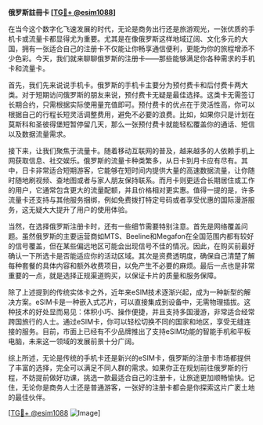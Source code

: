 **俄罗斯註冊卡 [[TG💪+ @esim1088](https://t.me/s/esim1088)]**

在当今这个数字化飞速发展的时代，无论是商务出行还是旅游观光，一张优质的手机卡或流量卡都显得尤为重要。尤其是在像俄罗斯这样地域辽阔、文化多元的大国，拥有一张适合自己的注册卡不仅能让你畅享通信便利，更能为你的旅程增添不少色彩。今天，我们就来聊聊俄罗斯的注册卡——那些能够满足你各种需求的手机卡和流量卡。

首先，我们先来说说手机卡。俄罗斯的手机卡主要分为预付费卡和后付费卡两大类。对于短期访问俄罗斯的朋友来说，预付费卡无疑是最佳选择。这类卡无需签订长期合约，只需根据实际使用量充值即可。预付费卡的优点在于灵活性高，你可以根据自己的行程长短灵活调整费用，避免不必要的浪费。比如，如果你只是计划在莫斯科和圣彼得堡短暂停留几天，那么一张预付费卡就能轻松覆盖你的通话、短信以及数据流量需求。

接下来，让我们聚焦于流量卡。随着移动互联网的普及，越来越多的人依赖手机上网获取信息、社交娱乐。俄罗斯的流量卡种类繁多，从日卡到月卡应有尽有。其中，日卡非常适合短期游客，它能够在短时间内提供大量的高速数据流量，让你随时随地刷视频、查地图或者与家人朋友保持联系。而月卡则更适合长期居住或工作的用户，它通常包含更大的流量配额，并且价格相对更实惠。值得一提的是，许多流量卡还支持与其他服务捆绑，例如免费拨打特定号码或者享受优惠的国际漫游服务，这无疑大大提升了用户的使用体验。

当然，在选择俄罗斯注册卡时，还有一些细节需要特别注意。首先是网络覆盖问题。虽然俄罗斯的主要运营商如MTS、Beeline和Megafon在全国范围内都有较好的信号覆盖，但在某些偏远地区可能会出现信号不佳的情况。因此，在购买前最好确认一下所选卡是否能适应你的活动区域。其次是资费透明度，确保自己清楚了解每种套餐的具体内容和额外收费项目，以免产生不必要的麻烦。最后一点也是非常重要的一点，就是选择正规渠道购买，以保证卡片的质量和服务保障。

除了上述提到的传统实体卡之外，近年来eSIM技术逐渐兴起，成为一种新型的解决方案。eSIM卡是一种嵌入式芯片，可以直接集成到设备中，无需物理插拔。这种技术的好处显而易见：体积小巧、操作便捷，并且支持多国漫游，非常适合经常跨国旅行的人士。通过eSIM卡，你可以轻松切换不同的国家和地区，享受无缝连接的服务。目前，市面上已经有不少品牌推出了支持eSIM功能的智能手机和平板电脑，未来这一领域的发展前景十分广阔。

综上所述，无论是传统的手机卡还是新兴的eSIM卡，俄罗斯的注册卡市场都提供了丰富的选择，完全可以满足不同人群的需求。如果你正在规划前往俄罗斯的行程，不妨提前做好功课，挑选一款最适合自己的注册卡，让旅途更加顺畅愉快。记住，无论你是商务人士还是普通游客，一张好的注册卡都会是你探索这片广袤土地的最佳伙伴。

[[TG💪+ @esim1088](https://t.me/s/esim1088) ![Image](https://i.postimg.cc/4NQfJmqS/Snipaste-2025-05-13-00-14-12.png)]